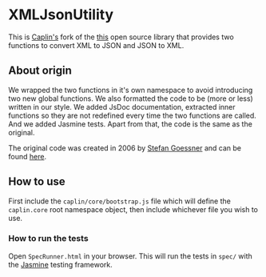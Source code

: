 # XMLJsonUtility

This is [Caplin's](http://www.caplin.com) fork of the [this](http://goessner.net/download/prj/jsonxml/) open source library that provides two functions to convert XML to JSON and JSON to XML.

## About origin
We wrapped the two functions in it's own namespace to avoid introducing two new global functions. We also formatted the code to be (more or less) written in our style. We added JsDoc documentation, extracted inner functions so they are not redefined every time the two functions are called. And we added Jasmine tests. Apart from that, the code is the same as the original.

The original code was created in 2006 by [Stefan Goessner](http://goessner.net) and can be found [here](http://goessner.net/download/prj/jsonxml/).

## How to use
First include the `caplin/core/bootstrap.js` file which will define the `caplin.core` root namespace object, then include whichever file you wish to use.

### How to run the tests
Open `SpecRunner.html` in your browser. This will run the tests in `spec/` with the [Jasmine](http://pivotal.github.io/jasmine/) testing framework.